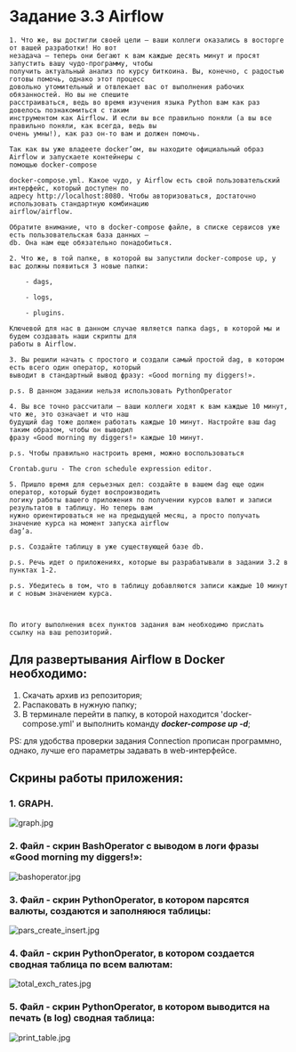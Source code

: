 # Задание 3.3 Airflow
```
1. Что же, вы достигли своей цели — ваши коллеги оказались в восторге от вашей разработки! Но вот 
незадача — теперь они бегают к вам каждые десять минут и просят запустить вашу чудо-программу, чтобы 
получить актуальный анализ по курсу биткоина. Вы, конечно, с радостью готовы помочь, однако этот процесс 
довольно утомительный и отвлекает вас от выполнения рабочих обязанностей. Но вы не спешите 
расстраиваться, ведь во время изучения языка Python вам как раз довелось познакомиться с таким 
инструментом как Airflow. И если вы все правильно поняли (а вы все правильно поняли, как всегда, ведь вы 
очень умны!), как раз он-то вам и должен помочь.

Так как вы уже владеете docker’ом, вы находите официальный образ Airflow и запускаете контейнеры с 
помощью docker-compose

docker-compose.yml. Какое чудо, у Airflow есть свой пользовательский интерфейс, который доступен по 
адресу http://localhost:8080. Чтобы авторизоваться, достаточно использовать стандартную комбинацию 
airflow/airflow.

Обратите внимание, что в docker-compose файле, в списке сервисов уже есть пользовательская база данных – 
db. Она нам еще обязательно понадобиться.

2. Что же, в той папке, в которой вы запустили docker-compose up, у вас должны появиться 3 новые папки:

    - dags,

    - logs,

    - plugins.

Ключевой для нас в данном случае является папка dags, в которой мы и будем создавать наши скрипты для 
работы в Airflow.

3. Вы решили начать с простого и создали самый простой dag, в котором есть всего один оператор, который 
выводит в стандартный вывод фразу: «Good morning my diggers!».

p.s. В данном задании нельзя использовать PythonOperator

4. Вы все точно рассчитали — ваши коллеги ходят к вам каждые 10 минут, что же, это означает и что наш 
будущий dag тоже должен работать каждые 10 минут. Настройте ваш dag таким образом, чтобы он выводил 
фразу «Good morning my diggers!» каждые 10 минут.

p.s. Чтобы правильно настроить время, можно воспользоваться

Crontab.guru - The cron schedule expression editor.

5. Пришло время для серьезных дел: создайте в вашем dag еще один оператор, который будет воспроизводить 
логику работы вашего приложения по получении курсов валют и записи результатов в таблицу. Но теперь вам 
нужно ориентироваться не на предыдущей месяц, а просто получать значение курса на момент запуска airflow 
dag’a.

p.s. Создайте таблицу в уже существующей базе db.

p.s. Речь идет о приложениях, которые вы разрабатывали в задании 3.2 в пунктах 1-2.

p.s. Убедитесь в том, что в таблицу добавляются записи каждые 10 минут и с новым значением курса.

 

По итогу выполнения всех пунктов задания вам необходимо прислать ссылку на ваш репозиторий.
```
## Для развертывания Airflow в Docker необходимо:
1. Скачать архив из репозитория;
2. Распаковать в нужную папку;
3. В терминале перейти в папку, в которой находится 'docker-compose.yml' и выполнить команду ***docker-compose up -d***;

PS: для удобства проверки задания Connection прописан программно, однако, лучше его параметры 
задавать в web-интерфейсе. 

## Скрины работы приложения:

### 1. GRAPH.
![graph.jpg](/pictures/graph.jpg)

### 2. Файл - скрин BashOperator с выводом в логи фразы «Good morning my diggers!»: 
![bashoperator.jpg](/pictures/bashoperator.jpg)

### 3. Файл - скрин PythonOperator, в котором парсятся валюты, создаются и заполняюся таблицы:
![pars_create_insert.jpg](/pictures/pars_create_insert.jpg)

### 4. Файл - скрин PythonOperator, в котором создается сводная таблица по всем валютам:
![total_exch_rates.jpg](/pictures/total_exch_rates.jpg)

### 5. Файл - скрин PythonOperator, в котором выводится на печать (в log) сводная таблица:
![print_table.jpg](/pictures/print_table.jpg)
